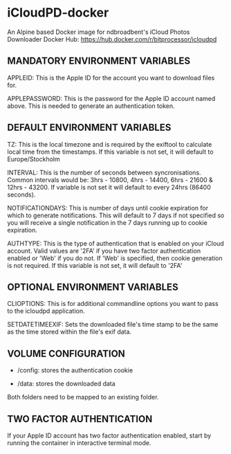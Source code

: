 # iCloudPD-docker
An Alpine based Docker image for ndbroadbent's iCloud Photos Downloader
Docker Hub: https://hub.docker.com/r/bitprocessor/icloudpd

## MANDATORY ENVIRONMENT VARIABLES

APPLEID: This is the Apple ID for the account you want to download files for.

APPLEPASSWORD: This is the password for the Apple ID account named above. This is needed to generate an authentication token.

## DEFAULT ENVIRONMENT VARIABLES

TZ: This is the local timezone and is required by the exiftool to calculate local time from the timestamps. If this variable is not set, it will default to Europe/Stockholm

INTERVAL: This is the number of seconds between syncronisations. Common intervals would be: 3hrs - 10800, 4hrs - 14400, 6hrs - 21600 & 12hrs - 43200. If variable is not set it will default to every 24hrs (86400 seconds).

NOTIFICATIONDAYS: This is number of days until cookie expiration for which to generate notifications. This will default to 7 days if not specified so you will receive a single notification in the 7 days running up to cookie expiration.

AUTHTYPE: This is the type of authentication that is enabled on your iCloud account. Valid values are '2FA' if you have two factor authentication enabled or 'Web' if you do not. If 'Web' is specified, then cookie generation is not required. If this variable is not set, it will default to '2FA'

## OPTIONAL ENVIRONMENT VARIABLES

CLIOPTIONS: This is for additional commandline options you want to pass to the icloudpd application.

SETDATETIMEEXIF: Sets the downloaded file's time stamp to be the same as the time stored within the file's exif data.

## VOLUME CONFIGURATION

* /config: stores the authentication cookie

* /data: stores the downloaded data

Both folders need to be mapped to an existing folder.


## TWO FACTOR AUTHENTICATION

If your Apple ID account has two factor authentication enabled, start by running the container in interactive terminal mode.

